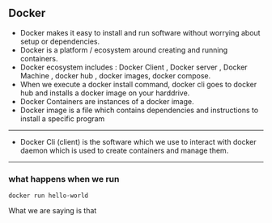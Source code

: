 
## Docker

- Docker makes it easy to install and run software without worrying about setup or dependencies.
- Docker is a platform / ecosystem around creating and running containers.
- Docker ecosystem includes : Docker Client , Docker server , Docker Machine , docker hub , docker images, docker compose.
- When we execute a docker install command, docker cli goes to docker hub and installs a docker image on your harddrive.
- Docker Containers are instances of a docker image.
- Docker image is a file which contains dependencies and instructions to install a specific program
- --
- Docker Cli (client) is the software which we use to interact with docker daemon which is used to create containers and manage them.
- --
### what happens when we run 
```
docker run hello-world
```
What we are saying is that 
<!--stackedit_data:
eyJoaXN0b3J5IjpbNDY0NTYxNjkzLC0xNjE2NDUzNzExLC01MD
Q0MzU3NTUsMTI1NzQ5MjQ0NV19
-->